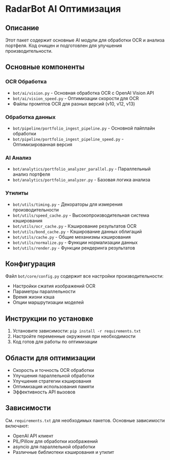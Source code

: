 # RadarBot AI Оптимизация

## Описание
Этот пакет содержит основные AI модули для обработки OCR и анализа портфеля. Код очищен и подготовлен для улучшения производительности.

## Основные компоненты

### OCR Обработка
- `bot/ai/vision.py` - Основная обработка OCR с OpenAI Vision API
- `bot/ai/vision_speed.py` - Оптимизации скорости для OCR
- Файлы промптов OCR для разных версий (v10, v12, v13)

### Обработка данных
- `bot/pipeline/portfolio_ingest_pipeline.py` - Основной пайплайн обработки
- `bot/pipeline/portfolio_ingest_pipeline_speed.py` - Оптимизированная версия

### AI Анализ
- `bot/analytics/portfolio_analyzer_parallel.py` - Параллельный анализ портфеля
- `bot/analytics/portfolio_analyzer.py` - Базовая логика анализа

### Утилиты
- `bot/utils/timing.py` - Декораторы для измерения производительности
- `bot/utils/speed_cache.py` - Высокопроизводительная система кэширования
- `bot/utils/ocr_cache.py` - Кэширование результатов OCR
- `bot/utils/bond_cache.py` - Кэширование данных облигаций
- `bot/utils/cache.py` - Общие механизмы кэширования
- `bot/utils/normalize.py` - Функции нормализации данных
- `bot/utils/render.py` - Функции рендеринга результатов

## Конфигурация
Файл `bot/core/config.py` содержит все настройки производительности:
- Настройки сжатия изображений OCR
- Параметры параллельности
- Время жизни кэша
- Опции маршрутизации моделей

## Инструкции по установке
1. Установите зависимости: `pip install -r requirements.txt`
2. Настройте переменные окружения при необходимости
3. Код готов для работы по оптимизации

## Области для оптимизации
- Скорость и точность OCR обработки
- Улучшения параллельной обработки
- Улучшения стратегии кэширования
- Оптимизация использования памяти
- Эффективность API вызовов

## Зависимости
См. `requirements.txt` для необходимых пакетов. Основные зависимости включают:
- OpenAI API клиент
- PIL/Pillow для обработки изображений
- asyncio для параллельной обработки
- Различные библиотеки кэширования и утилит
